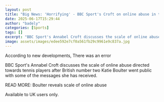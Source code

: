 ```yaml
---
layout: post
title: "Big News: 'Horrifying' - BBC Sport's Croft on online abuse in tennis"
date: 2025-06-17T15:29:44
author: "badely"
categories: [Sports]
tags: []
excerpt: "BBC Sport's Annabel Croft discusses the scale of online abuse directed towards tennis players after British number two Katie Boulter went public with "
image: assets/images/edee592e7cf0a561fb29c9961e9c837a.jpg
---
```


According to new developments, There was an error

BBC Sport's Annabel Croft discusses the scale of online abuse directed towards tennis players after British number two Katie Boulter went public with some of the messages she has received.

READ MORE: Boulter reveals scale of online abuse

Available to UK users only.

